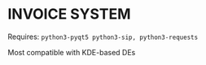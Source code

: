 # INVOICE SYSTEM

Requires:
`python3-pyqt5 python3-sip, python3-requests`

Most compatible with KDE-based DEs

